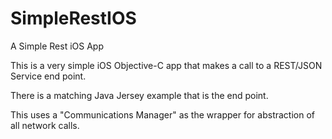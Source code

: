 # SimpleRestIOS
A Simple Rest iOS App

This is a very simple iOS Objective-C app that makes a call to a REST/JSON Service end point.

There is a matching Java Jersey example that is the end point.

This uses a "Communications Manager" as the wrapper for abstraction of all network calls.

